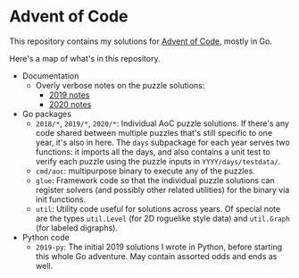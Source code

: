 # Advent of Code

This repository contains my solutions for
[Advent of Code](https://adventofcode.com/), mostly in Go.

Here's a map of what's in this repository.

- Documentation
  - Overly verbose notes on the puzzle solutions:
    - [2019 notes](docs/2019-notes.md)
    - [2020 notes](docs/2020-notes.md)
- Go packages
  - `2018/*`, `2019/*`, `2020/*`: Individual AoC puzzle solutions. If there's
    any code  shared between multiple puzzles that's still specific to one year,
    it's also in here. The `days` subpackage for each year serves two functions:
    it imports all the days, and also contains a unit test to verify each puzzle
    using the puzzle inputs in `YYYY/days/testdata/`.
  - `cmd/aoc`: multipurpose binary to execute any of the puzzles.
  - `glue`: Framework code so that the individual puzzle solutions can register
    solvers (and possibly other related utilities) for the binary via init
    functions.
  - `util`: Utility code useful for solutions across years. Of special note are
    the types `util.Level` (for 2D roguelike style data) and `util.Graph` (for
    labeled digraphs).
- Python code
  - `2019-py`: The initial 2019 solutions I wrote in Python, before starting
    this whole Go adventure. May contain assorted odds and ends as well.
